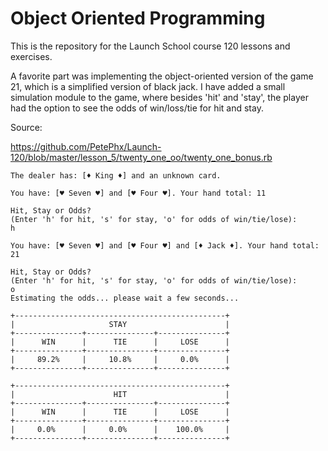 #  	Object Oriented Programming

This is the repository for the Launch School course 120 lessons and exercises.

A favorite part was implementing the object-oriented version of the game 21, which is a simplified version of black jack. I have added a small simulation module to the game, where besides 'hit' and 'stay', the player had the option to see the odds of win/loss/tie for hit and stay.

Source:

https://github.com/PetePhx/Launch-120/blob/master/lesson_5/twenty_one_oo/twenty_one_bonus.rb

```
The dealer has: [♦ King ♦] and an unknown card.

You have: [♥ Seven ♥] and [♥ Four ♥]. Your hand total: 11

Hit, Stay or Odds?
(Enter 'h' for hit, 's' for stay, 'o' for odds of win/tie/lose):
h

You have: [♥ Seven ♥] and [♥ Four ♥] and [♦ Jack ♦]. Your hand total: 21

Hit, Stay or Odds?
(Enter 'h' for hit, 's' for stay, 'o' for odds of win/tie/lose):
o
Estimating the odds... please wait a few seconds...

+-----------------------------------------------+
|                     STAY                      |
+---------------+---------------+---------------+
|      WIN      |      TIE      |     LOSE      |
+---------------+---------------+---------------+
|     89.2%     |     10.8%     |     0.0%      |
+---------------+---------------+---------------+

+-----------------------------------------------+
|                      HIT                      |
+---------------+---------------+---------------+
|      WIN      |      TIE      |     LOSE      |
+---------------+---------------+---------------+
|     0.0%      |     0.0%      |    100.0%     |
+---------------+---------------+---------------+

```
